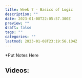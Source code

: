 ```yaml
---
title: Week 7 - Basics of Logic
description: ""
date: 2023-01-08T22:05:57.300Z
preview: ""
draft: false
tags: ""
categories: ""
lastmod: 2023-01-08T23:19:56.104Z
---
```


\*Put Notes Here

## Videos:
